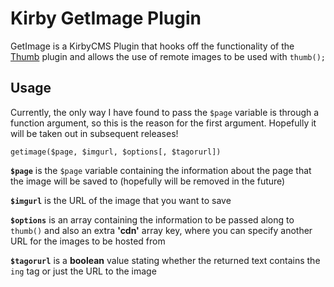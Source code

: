 Kirby GetImage Plugin
=====================

GetImage is a KirbyCMS Plugin that hooks off the functionality of the [Thumb](https://github.com/bastianallgeier/kirbycms-extensions/tree/master/plugins/thumb) plugin and allows the use of remote images to be used with `thumb();`


## Usage

Currently, the only way I have found to pass the `$page` variable is through a function argument, so this is the reason for the first argument. Hopefully it will be taken out in subsequent releases!

`getimage($page, $imgurl, $options[, $tagorurl])`

**`$page`** is the `$page` variable containing the information about the page that the image will be saved to (hopefully will be removed in the future)

**`$imgurl`** is the URL of the image that you want to save

**`$options`** is an array containing the information to be passed along to `thumb()` and also an extra **'cdn'** array key, where you can specify another URL for the images to be hosted from

**`$tagorurl`** is a **boolean** value stating whether the returned text contains the `ing` tag or just the URL to the image